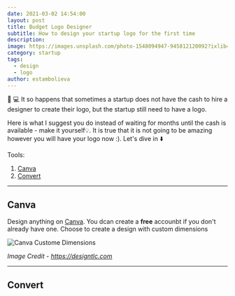 ```yaml
---
date: 2021-03-02 14:54:00
layout: post
title: Budget Logo Designer
subtitle: How to design your startup logo for the first time
description: 
image: https://images.unsplash.com/photo-1548094947-945812120092?ixlib=rb-1.2.1&ixid=MXwxMjA3fDB8MHxwaG90by1wYWdlfHx8fGVufDB8fHw%3D&auto=format&fit=crop&w=1350&q=80
category: startup
tags:
  - design
  - logo
author: estambolieva
---
```


🎨 💻 It so happens that sometimes a startup does not have the cash to hire a designer to create their logo, but the startup still need to have a logo.

Here is what I suggest you do instead of waiting for months until the cash is available - make it yourself💡. It is true that it is not going to be amazing however you will have your logo now :). Let's dive in ⬇️ 


Tools:
1. [Canva](#canva)
2. [Convert](#convert)


---

## Canva <a name="canva"></a>

Design anything on [Canva](https://www.canva.com/). You dcan create a **free** accounbt if you don't already have one. Choose to create a design with custom dimensions

![Canva Custome Dimensions](https://designtlc.com/wp-content/uploads/2020/07/Canva-instruction-1200x625-1-1024x373.jpg)

*Image Credit - https://designtlc.com*

---

## Convert <a name="convert"></a>